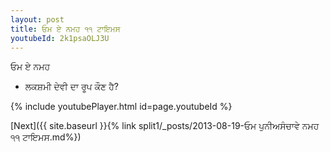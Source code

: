 ```yaml
---
layout: post
title: ਓਮ ਏ ਨਮਹ ੧੧ ਟਾਇਮਸ
youtubeId: 2k1psaOLJ3U
---
```

 
 
 ਓਮ ਏ ਨਮਹ  
 
 -  ਲਕਸ਼ਮੀ ਦੇਵੀ ਦਾ ਰੂਪ ਕੌਣ ਹੈ? 
 
  
 
  
 
 
 
 
 
 


{% include youtubePlayer.html id=page.youtubeId %}
 
[Next]({{ site.baseurl }}{% link  split1/_posts/2013-08-19-ਓਮ ਪੁਨੀਅਸੰਚਾਵੇ ਨਮਹ ੧੧ ਟਾਇਮਸ.md%})
 
